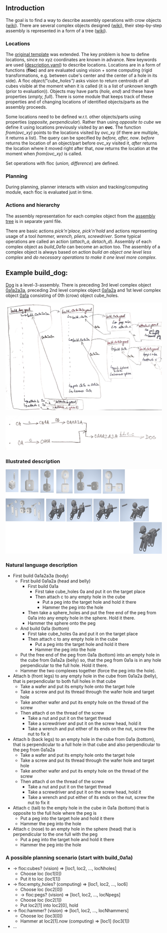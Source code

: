## Introduction
The goal is to find a way to describe assembly operations with crow objects ([wiki](https://gitlab.ciirc.cvut.cz/imitrob/project_crow/crow/-/wikis/crow-objects)). There are several complex objects designed ([wiki](https://gitlab.ciirc.cvut.cz/imitrob/project_crow/crow/-/wikis/uploads/137bc0bbecb1544aa61fbb1c1e848329/stavebnice_build_objects.pdf)), their step-by-step assembly is represented in a form of a tree ([wiki](https://gitlab.ciirc.cvut.cz/imitrob/project_crow/crow/-/wikis/uploads/5829ddaa9acbf73fcd06579325948d33/stavebnice_strom.pdf)).

### Locations
The [original template](https://gitlab.ciirc.cvut.cz/imitrob/project_crow/crow/-/blob/master/assembly_representation/old_json/full_template_SC2_u.json) was extended. The key problem is how to define locations, since no xyz coordinates are known in advance. New keywords are used ([description.yaml](https://gitlab.ciirc.cvut.cz/imitrob/project_crow/crow/-/blob/master/assembly_representation/description.yaml)) to describe locations. Locations are in a form of functions (**floc**) and are evaluated using vision + some computing (rigid transformations, e.g. between cube's center and the center of a hole in its side). A floc *object("cube_holes")* asks vision to return centroids of all cubes visible at the moment when it is called (it is a list of unknown length (prior to evaluation)). Objects may have parts (*hole, end*) and these have properties (*empty, full*). There is some module that keeps track of these properties and of changing locations of identified objects/parts as the assembly proceeds. 

Some locations need to be defined w.r.t. other objects/parts using properties (*opposite, perpendicular*). Rather than using *opposite to cube* we define it using locations previously visited by an **ovc**. The function *from(ovc_xy)* points to the locations visited by ovc_xy (if there are multiple, it returns a list). The query can be specified by *before, after, now*. *before* returns the location of an object/part before ovc_xy visited it, *after* returns the location where it moved right after that, *now* returns the location at the moment when *from(ovc_xy)* is called.

Set operations with floc (*union, difference*) are defined.

### Planning
During planning, planner interacts with vision and tracking/computing module, each floc is evaluated just in time.

### Actions and hierarchy
The assembly representation for each complex object from the [assembly tree](https://gitlab.ciirc.cvut.cz/imitrob/project_crow/crow/-/wikis/uploads/5829ddaa9acbf73fcd06579325948d33/stavebnice_strom.pdf) is in separate yaml file. 

There are basic actions *pick'n'place, pick'n'hold* and actions representing usage of a tool *hammer, wrench, pliers, screwdriver*. Some typical operations are called an action (*attach_a, detach_d*). Assembly of each complex object as *build_0a1a* can become an action too. The assembly of a complex object is always based on action *build an object one level less complex* and *do necessary operations to make it one level more complex*.

## Example build_dog:
[Dog](https://gitlab.ciirc.cvut.cz/imitrob/project_crow/crow/-/blob/master/assembly_representation/build_dog.yaml) is a level-3-assembly. There is preceding 3rd level complex object [0a1a2a3a](https://gitlab.ciirc.cvut.cz/imitrob/project_crow/crow/-/blob/master/assembly_representation/build_0a1a2a3a.yaml), preceding 2nd level complex object [0a1a2a](https://gitlab.ciirc.cvut.cz/imitrob/project_crow/crow/-/blob/master/assembly_representation/build_0a1a2a.yaml) and 1st level complex object [0a1a](https://gitlab.ciirc.cvut.cz/imitrob/project_crow/crow/-/blob/master/assembly_representation/build_0a1a.yaml) consisting of 0th (crow) object cube_holes.

![Build_dog action diagram](build_dog_action_diagram.jpeg)

![Build_dog flow](build_dog_flow.jpeg)

### Illustrated description
![Build the dog](build.png)

### Natural language description
- First build 0a1a2a3a (body)
  - First build 0a1a2a (head and belly)
    - First build 0a1a
      - First take cube_holes 0a and put it on the target place
      - Then attach c to any empty hole in the cube
        - Put a peg into the target hole and hold it there
        - Hammer the peg into the hole
    - Then take a sphere_holes and put the free end of the peg from 0a1a into any empty hole in the sphere. Hold it there.
    - Hammer the sphere onto the peg
  - And build 0a1a (bottom)
    - First take cube_holes 0a and put it on the target place
    - Then attach c to any empty hole in the cube
      - Put a peg into the target hole and hold it there
      - Hammer the peg into the hole
  - Put the free end of the peg from 0a1a (bottom) into an empty hole in the cube from 0a1a2a (belly) so, that the peg from 0a1a is in any hole perpendicular to the full hole. Hold it there.
  - Hammer the two complexes together (force the peg into the hole).
- Attach b (front legs) to any empty hole in the cube from 0a1a2a (belly), that is perpendicular to both full holes in that cube
  - Take a wafer and put its empty hole onto the target hole
  - Take a screw and put its thread through the wafer hole and target hole
  - Take another wafer and put its empty hole on the thread of the screw
  - Then attach d on the thread of the screw
    - Take a nut and put it on the target thread
    - Take a screwdriver and put it on the screw head, hold it
    - Take a wrench and put either of its ends on the nut, screw the nut to fix it
- Attach b (back legs) to an empty hole in the cube from 0a1a (bottom), that is perpendicular to a full hole in that cube and also perpendicular to the peg from 0a1a2a
  - Take a wafer and put its empty hole onto the target hole
  - Take a screw and put its thread through the wafer hole and target hole
  - Take another wafer and put its empty hole on the thread of the screw
  - Then attach d on the thread of the screw
    - Take a nut and put it on the target thread
    - Take a screwdriver and put it on the screw head, hold it
    - Take a wrench and put either of its ends on the nut, screw the nut to fix it
- Attach c (tail) to the empty hole in the cube in 0a1a (bottom) that is opposite to the full hole where the peg is
  - Put a peg into the target hole and hold it there
  - Hammer the peg into the hole
- Attach c (nose) to an empty hole in the sphere (head) that is perpendicular to the one full with the peg
  - Put a peg into the target hole and hold it there
  - Hammer the peg into the hole

### A possible planning scenario (start with build_0a1a)
- -> floc:cubes? (vision) => [loc1, loc2, ..., locNholes]
  - Choose loc (loc1[0]) 
  - Put it to loc (loc1[1])
- -> floc:empty_holes? (computing) => [loc1, loc2, ..., loc6]
  - Choose loc (loc2[0])
  - -> floc:pegs? (vision) => [loc1, loc2, ..., locNpegs]
  - Choose loc (loc2[1])
  - Put loc2[1] into loc2[0], hold
- -> floc:hammer? (vision) => [loc1, loc2, ..., locNhammers]
  - Choose loc (loc3[0])
  - Hammer at loc2[1].now (computing) => [loc1] (loc3[1])
- ...  